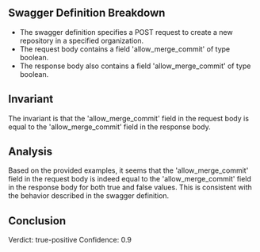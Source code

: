 ## Swagger Definition Breakdown
- The swagger definition specifies a POST request to create a new repository in a specified organization.
- The request body contains a field 'allow_merge_commit' of type boolean.
- The response body also contains a field 'allow_merge_commit' of type boolean.

## Invariant
The invariant is that the 'allow_merge_commit' field in the request body is equal to the 'allow_merge_commit' field in the response body.

## Analysis
Based on the provided examples, it seems that the 'allow_merge_commit' field in the request body is indeed equal to the 'allow_merge_commit' field in the response body for both true and false values. This is consistent with the behavior described in the swagger definition.

## Conclusion
Verdict: true-positive
Confidence: 0.9
